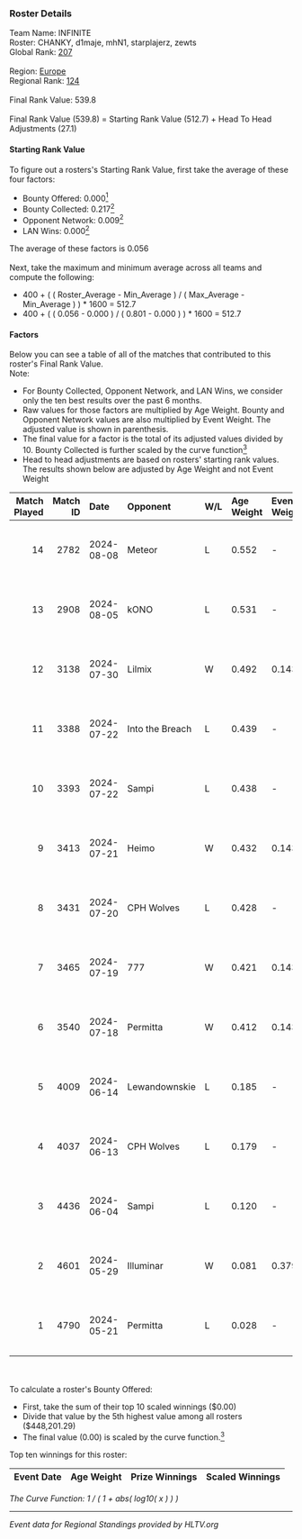 ### Roster Details<br />
Team Name: INFINITE<br />
Roster: CHANKY, d1maje, mhN1, starplajerz, zewts<br />
Global Rank: [207](../../standings_global_2024_11_13.md)<br />
<br />
Region: [Europe]( ../../standings_europe_2024_11_13.md)<br />
Regional Rank: [124]( ../../standings_europe_2024_11_13.md)<br />
<br />
Final Rank Value:  539.8<br />
<br />
Final Rank Value (539.8) = Starting Rank Value (512.7) + Head To Head Adjustments (27.1)<br />

#### Starting Rank Value<br />
To figure out a rosters's Starting Rank Value, first take the average of these four factors:<br />
- Bounty Offered: 0.000[<sup>1</sup>](#table2)
- Bounty Collected: 0.217[<sup>2</sup>](#table1)
- Opponent Network: 0.009[<sup>2</sup>](#table1)
- LAN Wins: 0.000[<sup>2</sup>](#table1)

The average of these factors is 0.056<br />
<br />
Next, take the maximum and minimum average across all teams and compute the following:<br />
- 400 + ( ( Roster_Average - Min_Average ) / ( Max_Average - Min_Average ) ) * 1600 = 512.7
- 400 + ( ( 0.056 - 0.000 ) / ( 0.801 - 0.000 ) ) * 1600 = 512.7


#### Factors<br />
Below you can see a table of all of the matches that contributed to this roster's Final Rank Value.<br />
Note:<br />

- For Bounty Collected, Opponent Network, and LAN Wins, we consider only the ten best results over the past 6 months.
- Raw values for those factors are multiplied by Age Weight. Bounty and Opponent Network values are also multiplied by Event Weight. The adjusted value is shown in parenthesis.
- The final value for a factor is the total of its adjusted values divided by 10. Bounty Collected is further scaled by the curve function[<sup>3</sup>](#curveFunction)
- Head to head adjustments are based on rosters' starting rank values. The results shown below are adjusted by Age Weight and not Event Weight
<span id="table1"></span><br />


| Match Played | Match ID | Date       | Opponent        | W/L | Age Weight | Event Weight | Bounty Collected | Opponent Network | LAN Wins  | H2H Adj. | Roster                                   |
| -: | -: | :- | :- | :- | :- | :- | :- | :- | :- | -: | :- |
|           14 |     2782 | 2024-08-08 | Meteor          | L   | 0.552      | -            | -                | -                | -         |    -5.51 | CHANKY, d1maje, mhN1, starplajerz, zewts |
|           13 |     2908 | 2024-08-05 | kONO            | L   | 0.531      | -            | -                | -                | -         |    -2.88 | CHANKY, d1maje, mhN1, starplajerz, zewts |
|           12 |     3138 | 2024-07-30 | Lilmix          | W   | 0.492      | 0.143        | 0.003 (0.000)    | 0.021 (0.001)    | 0 (0.000) |    10.44 | CHANKY, d1maje, mhN1, starplajerz, zewts |
|           11 |     3388 | 2024-07-22 | Into the Breach | L   | 0.439      | -            | -                | -                | -         |    -1.42 | CHANKY, d1maje, mhN1, starplajerz, zewts |
|           10 |     3393 | 2024-07-22 | Sampi           | L   | 0.438      | -            | -                | -                | -         |    -1.14 | CHANKY, d1maje, mhN1, starplajerz, zewts |
|            9 |     3413 | 2024-07-21 | Heimo           | W   | 0.432      | 0.143        | 0.001 (0.000)    | 0.148 (0.009)    | 0 (0.000) |     8.90 | CHANKY, d1maje, mhN1, starplajerz, zewts |
|            8 |     3431 | 2024-07-20 | CPH Wolves      | L   | 0.428      | -            | -                | -                | -         |    -1.91 | CHANKY, d1maje, mhN1, starplajerz, zewts |
|            7 |     3465 | 2024-07-19 | 777             | W   | 0.421      | 0.143        | 0.001 (0.000)    | 0.015 (0.001)    | 0 (0.000) |     7.95 | CHANKY, d1maje, mhN1, starplajerz, zewts |
|            6 |     3540 | 2024-07-18 | Permitta        | W   | 0.412      | 0.143        | 0.030 (0.002)    | 1.000 (0.059)    | 0 (0.000) |    12.68 | CHANKY, d1maje, mhN1, starplajerz, zewts |
|            5 |     4009 | 2024-06-14 | Lewandownskie   | L   | 0.185      | -            | -                | -                | -         |    -1.33 | CHANKY, d1maje, mhN1, starplajerz, zewts |
|            4 |     4037 | 2024-06-13 | CPH Wolves      | L   | 0.179      | -            | -                | -                | -         |    -0.80 | CHANKY, d1maje, mhN1, starplajerz, zewts |
|            3 |     4436 | 2024-06-04 | Sampi           | L   | 0.120      | -            | -                | -                | -         |    -0.25 | d1maje, mhN1, starplajerz, waZz, zewts   |
|            2 |     4601 | 2024-05-29 | Illuminar       | W   | 0.081      | 0.379        | 0.013 (0.000)    | 0.536 (0.016)    | 0 (0.000) |     2.42 | d1maje, mhN1, starplajerz, waZz, zewts   |
|            1 |     4790 | 2024-05-21 | Permitta        | L   | 0.028      | -            | -                | -                | -         |    -0.02 | d1maje, mhN1, starplajerz, waZz, zewts   |

<br />
<span id="table2"></span><br />
To calculate a roster's Bounty Offered:<br />

- First, take the sum of their top 10 scaled winnings ($0.00)
- Divide that value by the 5th highest value among all rosters ($448,201.29)
- The final value (0.00) is scaled by the curve function.[<sup>3</sup>](#curveFunction)

Top ten winnings for this roster:<br />

| Event Date | Age Weight | Prize Winnings | Scaled Winnings |
| :- | -: | :- | :- |


<span id="curveFunction"></span>_The Curve Function: 1 / ( 1 + abs( log10( x ) ) )_<br />

---
_Event data for Regional Standings provided by HLTV.org_<br />
